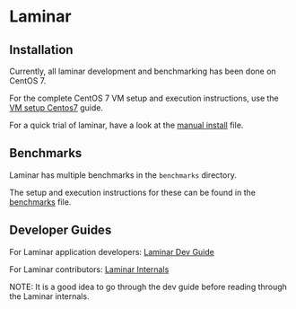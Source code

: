 # Laminar

## Installation
Currently, all laminar development and benchmarking has been done on CentOS 7.

For the complete CentOS 7 VM setup and execution instructions, use the [VM setup Centos7](vm-setup-centos7.md) guide.

For a quick trial of laminar, have a look at the [manual install](manual-install.md) file.

## Benchmarks
Laminar has multiple benchmarks in the `benchmarks` directory.

The setup and execution instructions for these can be found in the [benchmarks](benchmarks.md) file.

## Developer Guides
For Laminar application developers: [Laminar Dev Guide](laminar-dev-guide.md)

For Laminar contributors: [Laminar Internals](laminar-internals.md)

NOTE: It is a good idea to go through the dev guide before reading through the Laminar internals.